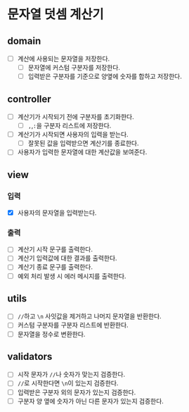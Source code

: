 # 문자열 덧셈 계산기

## domain

- [ ] 계산에 사용되는 문자열을 저장한다.
    - [ ] 문자열에 커스텀 구분자를 저장한다.
    - [ ] 입력받은 구분자를 기준으로 양옆에 숫자를 합하고 저장한다.

## controller

- [ ] 계산기가 시작되기 전에 구분자를 초기화한다.
    - [ ] `,`,`:`을 구분자 리스트에 저장한다.
- [ ] 계산기가 시작되면 사용자의 입력을 받는다.
    - [ ] 잘못된 값을 입력받으면 계산기를 종료한다.
- [ ] 사용자가 입력한 문자열에 대한 계산값을 보여준다.

## view

### 입력

- [x] 사용자의 문자열을 입력받는다.

### 출력

- [ ] 계산기 시작 문구를 출력한다.
- [ ] 계산기 입력값에 대한 결과를 출력한다.
- [ ] 계산기 종료 문구를 출력한다.
- [ ] 예외 처리 발생 시 에러 메시지를 출력한다.

## utils

- [ ] `//`하고 `\n` 사잇값을 제거하고 나머지 문자열을 반환한다.
- [ ] 커스텀 구분자를 구분자 리스트에 반환한다.
- [ ] 문자열을 정수로 변환한다.

## validators

- [ ] 시작 문자가 `//`나 숫자가 맞는지 검증한다.
- [ ] `//`로 시작한다면 `\n`이 있는지 검증한다.
- [ ] 입력받은 구분자 외의 문자가 있는지 검증한다.
- [ ] 구분자 양 옆에 숫자가 아닌 다른 문자가 있는지 검증한다.
